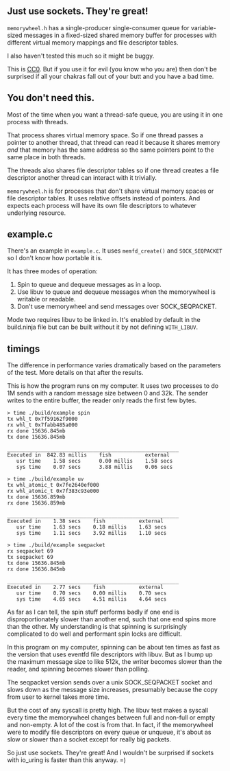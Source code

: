 ## Just use sockets. They're great!

`memorywheel.h` has a single-producer single-consumer queue for variable-sized
messages in a fixed-sized shared memory buffer for processes with different
virtual memory mappings and file descriptor tables.

I also haven't tested this much so it might be buggy.

This is [CC0](https://creativecommons.org/publicdomain/zero/1.0/). But if you
use it for evil (you know who you are) then don't be surprised if all your
chakras fall out of your butt and you have a bad time.

## You don't need this.

Most of the time when you want a thread-safe queue, you are using it in one
process with threads.

That process shares virtual memory space. So if one thread passes a pointer to
another thread, that thread can read it because it shares memory _and_ that
memory has the same address so the same pointers point to the same place in
both threads.

The threads also shares file descriptor tables so if one thread creates a file
descriptor another thread can interact with it trivially.

`memorywheel.h` is for processes that don't share virtual memory spaces or file
descriptor tables. It uses relative offsets instead of pointers. And expects
each process will have its own file descriptors to whatever underlying resource.

## example.c

There's an example in `example.c`. It uses `memfd_create()` and
`SOCK_SEQPACKET` so I don't know how portable it is.

It has three modes of operation:

1. Spin to queue and dequeue messages as in a loop.
2. Use libuv to queue and dequeue messages when the memorywheel is writable or
   readable.
3. Don't use memorywheel and send messages over SOCK_SEQPACKET.

Mode two requires libuv to be linked in. It's enabled by default in the 
build.ninja file but can be built without it by not defining `WITH_LIBUV`.

## timings

The difference in performance varies dramatically based on the parameters of
the test. More details on that after the results.

This is how the program runs on my computer. It uses two processes to do 1M
sends with a random message size between 0 and 32k. The sender writes to the
entire buffer, the reader only reads the first few bytes.

    > time ./build/example spin
    tx whl_t 0x7f59162f9000
    rx whl_t 0x7fabb485a000
    rx done 15636.845mb
    tx done 15636.845mb

    ________________________________________________________
    Executed in  842.83 millis    fish           external
       usr time    1.58 secs      0.00 millis    1.58 secs
       sys time    0.07 secs      3.88 millis    0.06 secs

    > time ./build/example uv
    tx whl_atomic_t 0x7fe2640ef000
    rx whl_atomic_t 0x7f383c93e000
    tx done 15636.859mb
    rx done 15636.859mb

    ________________________________________________________
    Executed in    1.38 secs    fish           external
       usr time    1.63 secs    0.18 millis    1.63 secs
       sys time    1.11 secs    3.92 millis    1.10 secs

    > time ./build/example seqpacket
    rx seqpacket 69
    tx seqpacket 69
    tx done 15636.845mb
    rx done 15636.845mb

    ________________________________________________________
    Executed in    2.77 secs    fish           external
       usr time    0.70 secs    0.00 millis    0.70 secs
       sys time    4.65 secs    4.51 millis    4.64 secs

As far as I can tell, the spin stuff performs badly if one end is
disproportionately slower than another end, such that one end spins more than
the other. My understanding is that spinning is surprisingly complicated to do
well and performant spin locks are difficult.

In this program on my computer, spinning can be about ten times as fast as the
version that uses eventfd file descriptors with libuv. But as I bump up the
maximum message size to like 512k, the writer becomes slower than the reader,
and spinning becomes slower than polling.

The seqpacket version sends over a unix SOCK_SEQPACKET socket and slows down as
the message size increases, presumably because the copy from user to kernel
takes more time.

But the cost of any syscall is pretty high. The libuv test makes a syscall
every time the memorywheel changes between full and non-full or empty and
non-empty. A lot of the cost is from that. In fact, if the memorywheel were to
modify file descriptors on every queue or unqueue, it's about as slow or slower
than a socket except for really big packets.

So just use sockets. They're great! And I wouldn't be surprised if sockets with
io_uring is faster than this anyway. =)
